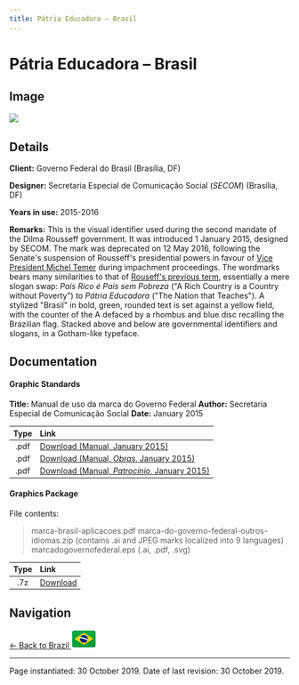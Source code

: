 ```yaml
---
title: Pátria Educadora – Brasil
---
```


# Pátria Educadora – Brasil

## Image

<img src="https://nationbrandingnow.com/assets/SA/BR/DILMA2_pane.png" class="focus-image">

## Details

**Client:** Governo Federal do Brasil (Brasília, DF)

**Designer:** Secretaria Especial de Comunicação Social (*SECOM*) (Brasília, DF)

**Years in use:** 2015-2016

**Remarks:** This is the visual identifier used during the second mandate of the Dilma Rousseff government. It was introduced 1 January 2015, designed by SECOM. The mark was deprecated on 12 May 2016, following the Senate's suspension of Rousseff's presidential powers in favour of [Vice President Michel Temer](ORDEM.html) during impachment proceedings. The wordmarks bears many similarities to that of [Rouseff's previous term](DILMA.html), essentially a mere slogan swap: *País Rico é País sem Pobreza* ("A Rich Country is a Country without Poverty") to *Pátria Educadora* ("The Nation that Teaches"). A stylized "Brasil" in bold, green, rounded text is set against a yellow field, with the counter of the A defaced by a rhombus and blue disc recalling the Brazilian flag. Stacked above and below are governmental identifiers and slogans, in a Gotham-like typeface.

## Documentation

#### Graphic Standards

**Title:** Manual de uso da marca do Governo Federal
**Author:** Secretaria Especial de Comunicação Social
**Date:** January 2015

| Type | Link |
| :---: | :--- |
| .pdf | [Download (Manual, January 2015)](/assets/SA/BR/dilma2/manual-da-marca-do-gf-jan-2015.pdf) |
| .pdf | [Download (Manual, *Obras*, January 2015)](/assets/SA/BR/dilma2/manual-da-marca-de-governo-obras-2015.pdf) |
| .pdf | [Download (Manual, *Patrocínio*, January 2015)](/assets/SA/BR/dilma2/manual-da-marca-de-governo-patrocinio-2015.pdf) |

#### Graphics Package

File contents:
> marca-brasil-aplicacoes.pdf
> marca-do-governo-federal-outros-idiomas.zip (contains .ai and JPEG marks localized into 9 languages)
> marcadogovernofederal.eps (.ai, .pdf, .svg)

| Type | Link |
| :---: | :--- |
| .7z | [Download](/assets/SA/BR/ordem/BR_ORDEM.7z) |

## Navigation

[← Back to Brazil <img src="/images/FlagKit/SA/BR/BR@2x.png" class="flagkit">](../BR.html)

---

Page instantiated: 30 October 2019.
Date of last revision: 30 October 2019.